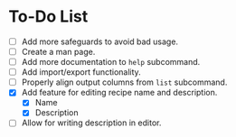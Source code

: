 # To-Do List

- [ ] Add more safeguards to avoid bad usage.
- [ ] Create a man page.
- [ ] Add more documentation to `help` subcommand.
- [ ] Add import/export functionality.
- [ ] Properly align output columns from `list` subcommand.
- [X] Add feature for editing recipe name and description.
  - [X] Name
  - [X] Description
- [ ] Allow for writing description in editor.
